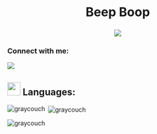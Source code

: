 <h1 align="center">Beep Boop</h1>
<h3 align="center"><img src="https://readme-typing-svg.herokuapp.com?size=30&duration=5501&color=FFFFFF&vCenter=true&center=true&width=470&lines=Software+Engineer;Computer+Scientist;SFS+Scholar;Lifelong+Learner;Avid+Gamer;Anime+Connoisseur" </p>

<h3 align="left"> Connect with me:</h3>
<p align="left">
  <a href="https://www.linkedin.com/in/abdel-rahman-mansour" height="30" width="40">
    <img src="https://img.shields.io/badge/-LinkedIn-0A66C2?style=for-the-badge&logo=Linkedin&logoColor=white">
  </a>
</p>

## <img src="https://media2.giphy.com/media/QssGEmpkyEOhBCb7e1/giphy.gif?cid=ecf05e47a0n3gi1bfqntqmob8g9aid1oyj2wr3ds3mg700bl&rid=giphy.gif" width="30px"> Languages:


<p><img align="left" src="https://github-readme-stats.vercel.app/api/top-langs?username=graycouch&show_icons=true&locale=en&layout=compact" alt="graycouch" /></p>

<p>&nbsp;<img align="center" src="https://github-readme-stats.vercel.app/api?username=graycouch&show_icons=true&locale=en" alt="graycouch" /></p>

<p><img align="center" src="https://github-readme-streak-stats.herokuapp.com/?user=graycouch&" alt="graycouch" /></p>
